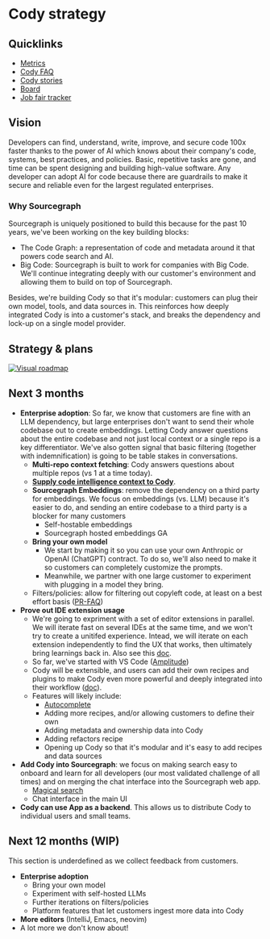 # Cody strategy

## Quicklinks

- [Metrics](https://analytics.amplitude.com/sourcegraph/dashboard/4n7yl67)
- [Cody FAQ](../../../departments/engineering/teams/cody/about-cody-faq.md)
- [Cody stories](https://docs.google.com/document/d/1LD6t01TdxPT1LSbzmS2FN_a8tifhBiUOn9YpzJKORWo)
- [Board](https://github.com/orgs/sourcegraph/projects/331)
- [Job fair tracker](https://github.com/orgs/sourcegraph/projects/302/views/18?filterQuery=type%3ACody)

## Vision

Developers can find, understand, write, improve, and secure code 100x faster thanks to the power of AI which knows about their company's code, systems, best practices, and policies. Basic, repetitive tasks are gone, and time can be spent designing and building high-value software. Any developer can adopt AI for code because there are guardrails to make it secure and reliable even for the largest regulated enterprises.

### Why Sourcegraph

Sourcegraph is uniquely positioned to build this because for the past 10 years, we've been working on the key building blocks:

- The Code Graph: a representation of code and metadata around it that powers code search and AI.
- Big Code: Sourcegraph is built to work for companies with Big Code. We'll continue integrating deeply with our customer's environment and allowing them to build on top of Sourcegraph.

Besides, we're building Cody so that it's modular: customers can plug their own model, tools, and data sources in. This reinforces how deeply integrated Cody is into a customer's stack, and breaks the dependency and lock-up on a single model provider.

## Strategy & plans

[![Visual roadmap](https://mermaid.ink/img/pako:eNp1U9tu00AQ_ZVhn0BKgy9J7PqtbVIU1ESBABLIL4t3nKy0N63X1G6Uf2edUiVdwE_2zJkzM2eOD6TSDElBHJcouMJSwZ_HcScQPmvKJDXncIOV41rBpwTuvydRMjmnANb4CDVS11psissEwE3rdKWlEegQgtxGtDuumjD8oaWWWcpFA-_hnguHtoHVt02Iu9OsB65gq1tb4c5Ss4evyxB1oxhIbfHNZfhOK4ed80O7as_VLqjZVtSLsgupVq1w_Mqi0VAFBCF0IX8iYz7RQGsY9btTL4Skjntq0f9jFfSrOBQvzJf5ORqhe4nKhXOiqK_2unHIAM8dA9TDwwqM1V1_Di_nC2haY7QNKZfDEIJ_hLfYGbR86ErFu5BzjfoXlwHob7esg002girlhw2bMv6szUml_9nlwhdB5tYOJ-i9D0A_Kn9u5oUMMF9u568ssOi8qKe64pWOg1q1tid3lYqMiEQrKWf-ZzkM9SVxe5RYksK_MqypN0VJSnX00GH6ba8qUjjb4og8n37OqTenJEVNReOjhqofWssXkP8kxYF0pEjS8SRJkzSK0kk2yaIoG5GeFHF8Pc6meZ7NZnE8S5JpfhyRpxNDNM6nUT6ZptezaZxnUZYefwONjxbJ?type=png)](https://mermaid.live/edit#pako:eNp1U9tu00AQ_ZVhn0BKgy9J7PqtbVIU1ESBABLIL4t3nKy0N63X1G6Uf2edUiVdwE_2zJkzM2eOD6TSDElBHJcouMJSwZ_HcScQPmvKJDXncIOV41rBpwTuvydRMjmnANb4CDVS11psissEwE3rdKWlEegQgtxGtDuumjD8oaWWWcpFA-_hnguHtoHVt02Iu9OsB65gq1tb4c5Ss4evyxB1oxhIbfHNZfhOK4ed80O7as_VLqjZVtSLsgupVq1w_Mqi0VAFBCF0IX8iYz7RQGsY9btTL4Skjntq0f9jFfSrOBQvzJf5ORqhe4nKhXOiqK_2unHIAM8dA9TDwwqM1V1_Di_nC2haY7QNKZfDEIJ_hLfYGbR86ErFu5BzjfoXlwHob7esg002girlhw2bMv6szUml_9nlwhdB5tYOJ-i9D0A_Kn9u5oUMMF9u568ssOi8qKe64pWOg1q1tid3lYqMiEQrKWf-ZzkM9SVxe5RYksK_MqypN0VJSnX00GH6ba8qUjjb4og8n37OqTenJEVNReOjhqofWssXkP8kxYF0pEjS8SRJkzSK0kk2yaIoG5GeFHF8Pc6meZ7NZnE8S5JpfhyRpxNDNM6nUT6ZptezaZxnUZYefwONjxbJ)

## Next 3 months

- **Enterprise adoption**: So far, we know that customers are fine with an LLM dependency, but large enterprises don't want to send their whole codebase out to create embeddings. Letting Cody answer questions about the entire codebase and not just local context or a single repo is a key differentiator. We've also gotten signal that basic filtering (together with indemnification) is going to be table stakes in conversations.
  - **Multi-repo context fetching**: Cody answers questions about multiple repos (vs 1 at a time today).
  - **[Supply code intelligence context to Cody](https://docs.google.com/document/d/1b4nLWa8pc74xC3MmtZjVQhE1nXe_xWyWmwF-aoumeVw/edit)**.
  - **Sourcegraph Embeddings**: remove the dependency on a third party for embeddings. We focus on embeddings (vs. LLM) because it's easier to do, and sending an entire codebase to a third party is a blocker for many customers
    - Self-hostable embeddings
    - Sourcegraph hosted embeddings GA
  - **Bring your own model**
    - We start by making it so you can use your own Anthropic or OpenAI (ChatGPT) contract. To do so, we'll also need to make it so customers can completely customize the prompts.
    - Meanwhile, we partner with one large customer to experiment with plugging in a model they bring.
  - Filters/policies: allow for filtering out copyleft code, at least on a best effort basis ([PR-FAQ](https://docs.google.com/document/d/1c5VG1gCbAE8Vtf3ey7CFL5S1RQgX8l2soPyfkjLS9GM/edit))
- **Prove out IDE extension usage**
  - We're going to expriment with a set of editor extensions in parallel. We will iterate fast on several IDEs at the same time, and we won't try to create a unitifed experience. Intead, we will iterate on each extension independently to find the UX that works, then ultimately bring learnings back in. Also see this [doc](https://docs.google.com/document/d/1szCZ0D1YH3hj5fIYj4SrhomVl7AQKlX4IUkHQcZUmkM#heading=h.v8dqtp19rsmr).
  - So far, we've started with VS Code ([Amplitude](https://analytics.amplitude.com/sourcegraph/dashboard/4n7yl67))
  - Cody will be extensible, and users can add their own recipes and plugins to make Cody even more powerful and deeply integrated into their workflow ([doc](https://docs.google.com/document/d/1TrBbCxpLNxIupeUIb9aOTMNgOyDIgK7Uc7ooP-DGmgg/edit#)).
  - Features will likely include:
    - [Autocomplete](https://docs.google.com/document/d/12eO60kiaGwhjZr1Z3Ny-4GBfHXZJUWHhgu9op0QDOUY)
    - Adding more recipes, and/or allowing customers to define their own
    - Adding metadata and ownership data into Cody
    - Adding refactors recipe
    - Opening up Cody so that it's modular and it's easy to add recipes and data sources
- **Add Cody into Sourcegraph**: we focus on making search easy to onboard and learn for all developers (our most validated challenge of all times) and on merging the chat interface into the Sourcegraph web app.
  - [Magical search](https://docs.google.com/document/d/10RZCwcKz-I0NbdEW9finkvpo2vDGSqZRaOVPMtDmseg/edit#)
  - Chat interface in the main UI
- **Cody can use App as a backend**. This allows us to distribute Cody to individual users and small teams.

## Next 12 months (WIP)

This section is underdefined as we collect feedback from customers.

- **Enterprise adoption**
  - Bring your own model
  - Experiment with self-hosted LLMs
  - Further iterations on filters/policies
  - Platform features that let customers ingest more data into Cody
- **More editors** (IntelliJ, Emacs, neovim)
- A lot more we don't know about!
